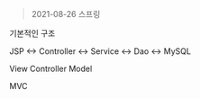 > 2021-08-26 스프링



기본적인 구조



JSP	<->	Controller	<->	Service	<->	Dao	<->	MySQL

View										Controller								Model

MVC
